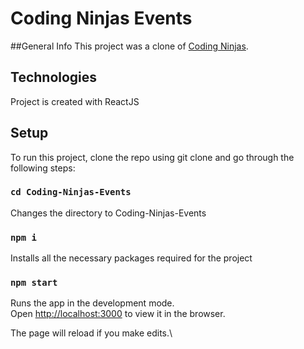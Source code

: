 # Coding Ninjas Events

##General Info
This project was a clone of [Coding Ninjas](https://www.codingninjas.com/events?event_category=ALL_EVENTS&event_sub_category=Upcoming&page=1#eventsWrapper).

## Technologies
Project is created with ReactJS

## Setup
To run this project, clone the repo using git clone and go through the following steps:

### `cd Coding-Ninjas-Events`

Changes the directory to Coding-Ninjas-Events

### `npm i`

Installs all the necessary packages required for the project

### `npm start`

Runs the app in the development mode.\
Open [http://localhost:3000](http://localhost:3000) to view it in the browser.

The page will reload if you make edits.\



